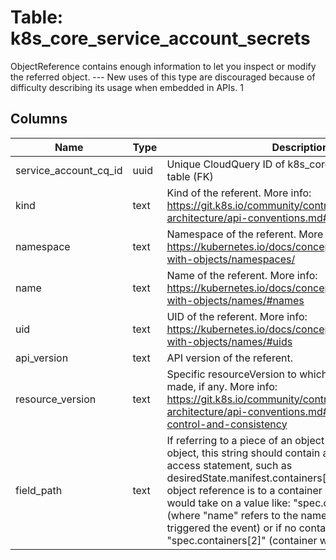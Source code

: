 
# Table: k8s_core_service_account_secrets
ObjectReference contains enough information to let you inspect or modify the referred object. --- New uses of this type are discouraged because of difficulty describing its usage when embedded in APIs.  1
## Columns
| Name        | Type           | Description  |
| ------------- | ------------- | -----  |
|service_account_cq_id|uuid|Unique CloudQuery ID of k8s_core_service_accounts table (FK)|
|kind|text|Kind of the referent. More info: https://git.k8s.io/community/contributors/devel/sig-architecture/api-conventions.md#types-kinds|
|namespace|text|Namespace of the referent. More info: https://kubernetes.io/docs/concepts/overview/working-with-objects/namespaces/|
|name|text|Name of the referent. More info: https://kubernetes.io/docs/concepts/overview/working-with-objects/names/#names|
|uid|text|UID of the referent. More info: https://kubernetes.io/docs/concepts/overview/working-with-objects/names/#uids|
|api_version|text|API version of the referent.|
|resource_version|text|Specific resourceVersion to which this reference is made, if any. More info: https://git.k8s.io/community/contributors/devel/sig-architecture/api-conventions.md#concurrency-control-and-consistency|
|field_path|text|If referring to a piece of an object instead of an entire object, this string should contain a valid JSON/Go field access statement, such as desiredState.manifest.containers[2]. For example, if the object reference is to a container within a pod, this would take on a value like: "spec.containers{name}" (where "name" refers to the name of the container that triggered the event) or if no container name is specified "spec.containers[2]" (container with index 2 in this pod)|
